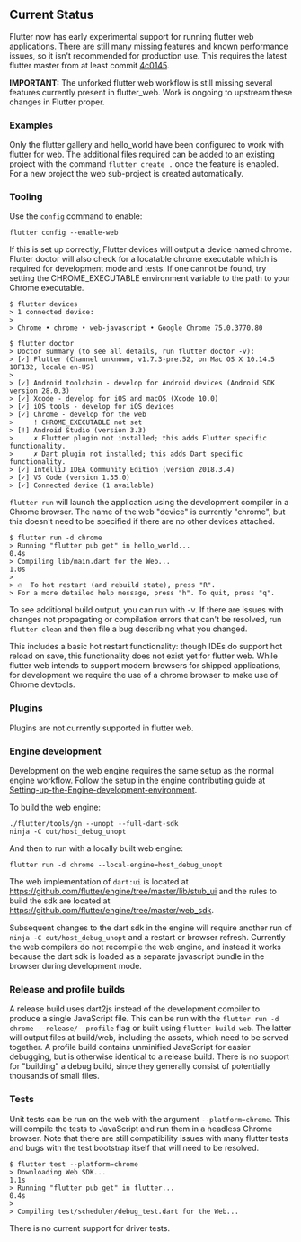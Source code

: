 ## Current Status

Flutter now has early experimental support for running flutter web applications. There are still many missing features and known performance issues, so it isn't recommended for production use. This requires the latest flutter master from at least commit [4c0145](https://github.com/flutter/flutter/commit/4c0145d97bd7f48843b360923f59ed30811b7f23).

**IMPORTANT:** The unforked flutter web workflow is still missing several features currently present in flutter_web. Work is ongoing to upstream these changes in Flutter proper.

### Examples

Only the flutter gallery and hello_world have been configured to work with flutter for web. The additional files required can be added to an existing project with the command  `flutter create .` once the feature is enabled. For a new project the web sub-project is created automatically.

### Tooling

Use the `config` command to enable:

```
flutter config --enable-web
```

If this is set up correctly, Flutter devices will output a device named chrome. Flutter doctor will also check for a locatable chrome executable which is required for development mode and tests. If one cannot be found, try setting the CHROME_EXECUTABLE environment variable to the path to your Chrome executable.

```
$ flutter devices
> 1 connected device:
> 
> Chrome • chrome • web-javascript • Google Chrome 75.0.3770.80 
```

```
$ flutter doctor
> Doctor summary (to see all details, run flutter doctor -v):
> [✓] Flutter (Channel unknown, v1.7.3-pre.52, on Mac OS X 10.14.5 18F132, locale en-US)
>  
> [✓] Android toolchain - develop for Android devices (Android SDK version 28.0.3)
> [✓] Xcode - develop for iOS and macOS (Xcode 10.0)
> [✓] iOS tools - develop for iOS devices
> [✓] Chrome - develop for the web
>     ! CHROME_EXECUTABLE not set
> [!] Android Studio (version 3.3)
>     ✗ Flutter plugin not installed; this adds Flutter specific functionality.
>     ✗ Dart plugin not installed; this adds Dart specific functionality.
> [✓] IntelliJ IDEA Community Edition (version 2018.3.4)
> [✓] VS Code (version 1.35.0)
> [✓] Connected device (1 available)
```

`flutter run` will launch the application using the development compiler in a Chrome browser. The name of the web "device" is currently "chrome", but this doesn't need to be specified if there are no other devices attached.

```
$ flutter run -d chrome
> Running "flutter pub get" in hello_world...                         0.4s
> Compiling lib/main.dart for the Web...                              1.0s
> 
> 🔥  To hot restart (and rebuild state), press "R".
> For a more detailed help message, press "h". To quit, press "q".
```

To see additional build output, you can run with -v. If there are issues with changes not propagating or compilation errors that can't be resolved, run `flutter clean` and then file a bug describing what you changed.

This includes a basic hot restart functionality: though IDEs do support hot reload on save, this functionality does not exist yet for flutter web. While flutter web intends to support modern browsers for shipped applications, for development we require the use of a chrome browser to make use of Chrome devtools.

### Plugins

Plugins are not currently supported in flutter web.

### Engine development

Development on the web engine requires the same setup as the normal engine workflow. Follow the setup in the engine contributing guide at [Setting-up-the-Engine-development-environment](https://github.com/flutter/flutter/wiki/Setting-up-the-Engine-development-environment).

To build the web engine:

```
./flutter/tools/gn --unopt --full-dart-sdk
ninja -C out/host_debug_unopt
```

And then to run with a locally built web engine:

```
flutter run -d chrome --local-engine=host_debug_unopt
```

The web implementation of `dart:ui` is located at https://github.com/flutter/engine/tree/master/lib/stub_ui and the rules to build the sdk are located at https://github.com/flutter/engine/tree/master/web_sdk.

Subsequent changes to the dart sdk in the engine will require another run of `ninja -C out/host_debug_unopt` and a restart or browser refresh. Currently the web compilers do not recompile the web engine, and instead it works because the dart sdk is loaded as a separate javascript bundle in the browser during development mode.

### Release and profile builds

A release build uses dart2js instead of the development compiler to produce a single JavaScript file. This can be run with the `flutter run -d chrome --release/--profile` flag or built using `flutter build web`. The latter will output files at build/web, including the assets, which need to be served together. A profile build contains unminified JavaScript for easier debugging, but is otherwise identical to a release build. There is no support for "building" a debug build, since they generally consist of potentially thousands of small files.

### Tests

Unit tests can be run on the web with the argument `--platform=chrome`. This will compile the tests to JavaScript and run them in a headless Chrome browser. Note that there are still compatibility issues with many flutter tests and bugs with the test bootstrap itself that will need to be resolved.

```
$ flutter test --platform=chrome
> Downloading Web SDK...                                              1.1s
> Running "flutter pub get" in flutter...                             0.4s
>                                                                        
> Compiling test/scheduler/debug_test.dart for the Web...   
```


There is no current support for driver tests.
